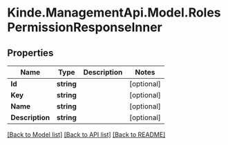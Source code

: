 # Kinde.ManagementApi.Model.RolesPermissionResponseInner

## Properties

Name | Type | Description | Notes
------------ | ------------- | ------------- | -------------
**Id** | **string** |  | [optional] 
**Key** | **string** |  | [optional] 
**Name** | **string** |  | [optional] 
**Description** | **string** |  | [optional] 

[[Back to Model list]](../README.md#documentation-for-models) [[Back to API list]](../README.md#documentation-for-api-endpoints) [[Back to README]](../README.md)

